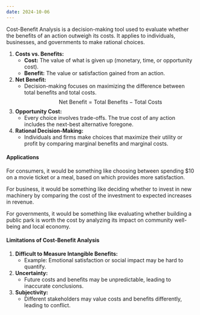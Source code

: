 ```yaml
---
date: 2024-10-06
---
```

Cost-Benefit Analysis is a decision-making tool used to evaluate whether the benefits of an action outweigh its costs. It applies to individuals, businesses, and governments to make rational choices.

1. **Costs vs. Benefits:**  
   - **Cost:** The value of what is given up (monetary, time, or opportunity cost).  
   - **Benefit:** The value or satisfaction gained from an action.  
2. **Net Benefit:**  
   - Decision-making focuses on maximizing the difference between total benefits and total costs.  $$
   \text{Net Benefit} = \text{Total Benefits} - \text{Total Costs}
   $$
3. **Opportunity Cost:**  
   - Every choice involves trade-offs. The true cost of any action includes the next-best alternative foregone.
4. **Rational Decision-Making:**  
   - Individuals and firms make choices that maximize their utility or profit by comparing marginal benefits and marginal costs.

#### Applications
For consumers, it would be something like choosing between spending \$10 on a movie ticket or a meal, based on which provides more satisfaction.

For business, it would be something like deciding whether to invest in new machinery by comparing the cost of the investment to expected increases in revenue.

For governments, it would be something like evaluating whether building a public park is worth the cost by analyzing its impact on community well-being and local economy.

#### Limitations of Cost-Benefit Analysis
1. **Difficult to Measure Intangible Benefits:**  
   - Example: Emotional satisfaction or social impact may be hard to quantify.
2. **Uncertainty:**  
   - Future costs and benefits may be unpredictable, leading to inaccurate conclusions.
3. **Subjectivity:**  
   - Different stakeholders may value costs and benefits differently, leading to conflict.